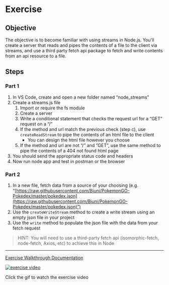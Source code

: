 # Exercise

## Objective

The objective is to become familiar with using streams in Node.js. You'll create a server that reads and pipes the contents of a file to the client via streams, and use a third party fetch api package to fetch and write contents from an api resource to a file.

## Steps

### Part 1

1. In VS Code, create and open a new folder named “node_streams”
2. Create a streams.js file
   1. Import or require the fs module
   2. Create a server
   3. Write a conditional statement that checks the request url for a “GET” request on a “/”
   4. If the method and url match the previous check (step c), use `createReadStream` to pipe the contents of an html file to the client
      - You can design the html file however you choose
   5. If the method and url are not “/” and “GET”, use the same method to pipe the contents of a 404 not found html page
3. You should send the appropriate status code and headers
4. Now run node app and test in postman or the browser

### Part 2

1. In a new file, fetch data from a source of your choosing (e.g. “[https://raw.githubusercontent.com/Biuni/PokemonGO-Pokedex/master/pokedex.json](https://raw.githubusercontent.com/Biuni/PokemonGO-Pokedex/master/pokedex.json)”)
2. Use the `createWriteStream` method to create a write stream using an empty json file in your project
3. Use the `write` method to populate the json file with the data from your fetch request

> HINT: You will need to use a third-party fetch api (isomorphic-fetch, node-fetch, Axios, etc) to achieve this in Node

---

[Exercise Walkthrough Documentation](https://docs.google.com/document/d/18SSA732egjTEflBvzd7mTv6QIquXz4BS8KvOfg6T4wo/edit?usp=sharing)

[![exercise video](/assets/images/lectures/Node-Streams-Exercise-high.gif)](https://vimeo.com/520751232)

Click the gif to watch the exercise video

<br>
